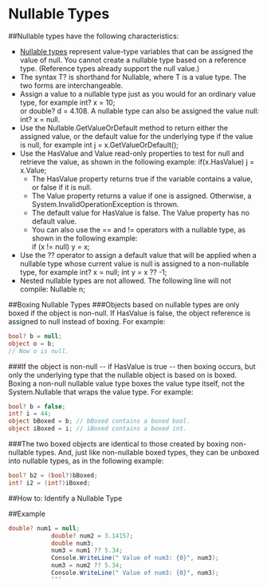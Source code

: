 # Nullable Types

##Nullable types have the following characteristics:
<ul type =square>
<li><a href=https://msdn.microsoft.com/en-us/library/1t3y8s4s.aspx>Nullable types</a> represent value-type variables that can be assigned the value of null. You cannot create a nullable type based on a reference type. (Reference types already support the null value.)
<li>The syntax T? is shorthand for Nullable<T>, where T is a value type. The two forms are interchangeable.
<li>Assign a value to a nullable type just as you would for an ordinary value type, for example int? x = 10; 
<br>or double? d = 4.108.
A nullable type can also be assigned the value null: int? x = null.
<li>Use the Nullable<T>.GetValueOrDefault method to return either the assigned value, or the default value for the underlying type if the value is null, for example int j = x.GetValueOrDefault();
<li>Use the HasValue and Value read-only properties to test for null and retrieve the value, as shown in the following example: if(x.HasValue) j = x.Value;
<ul type =circle>
<li>The HasValue property returns true if the variable contains a value, or false if it is null.
<li>The Value property returns a value if one is assigned. Otherwise, a System.InvalidOperationException is thrown.
<li>The default value for HasValue is false. The Value property has no default value.
<li>You can also use the == and != operators with a nullable type, as shown in the following example: <br>if (x != null) y = x;
</ul>
<li>Use the ?? operator to assign a default value that will be applied when a nullable type whose current value is null is assigned to a non-nullable type, for example int? x = null; int y = x ?? -1;
<li>Nested nullable types are not allowed. The following line will not compile: Nullable <Nullable><int>  n;
</ul>

##Boxing Nullable Types
###Objects based on nullable types are only boxed if the object is non-null. If HasValue is false, the object reference is assigned to null instead of boxing. For example:
```C#
bool? b = null;  
object o = b;  
// Now o is null.
```
###If the object is non-null -- if HasValue is true -- then boxing occurs, but only the underlying type that the nullable object is based on is boxed. Boxing a non-null nullable value type boxes the value type itself, not the System.Nullable<T> that wraps the value type. For example:
```C#
bool? b = false;  
int? i = 44;  
object bBoxed = b; // bBoxed contains a boxed bool.  
object iBoxed = i; // iBoxed contains a boxed int.  
```
###The two boxed objects are identical to those created by boxing non-nullable types. And, just like non-nullable boxed types, they can be unboxed into nullable types, as in the following example:
```C#
bool? b2 = (bool?)bBoxed;  
int? i2 = (int?)iBoxed;  
```
##How to: Identify a Nullable Type



##Example
```C#
double? num1 = null;
            double? num2 = 3.14157;
            double num3;
            num3 = num1 ?? 5.34;
            Console.WriteLine(" Value of num3: {0}", num3);
            num3 = num2 ?? 5.34;
            Console.WriteLine(" Value of num3: {0}", num3);
            ```
            

